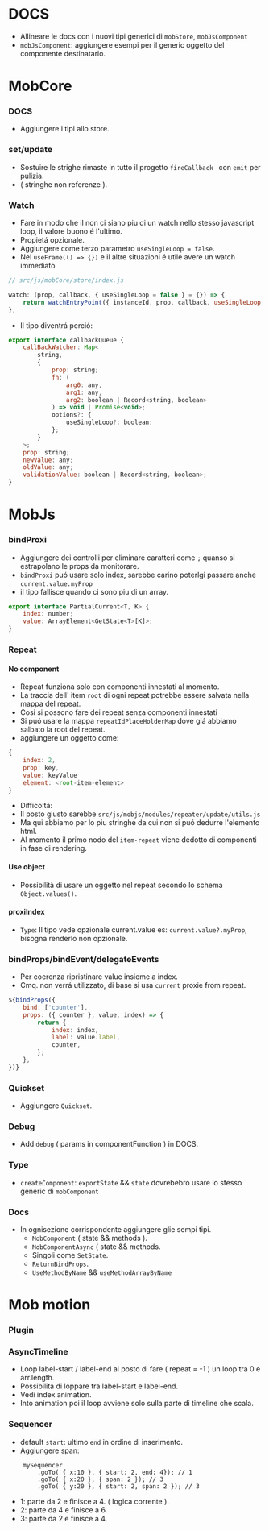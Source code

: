 # DOCS
- Allineare le docs con i nuovi tipi generici di `mobStore`, `mobJsComponent`
- `mobJsComponent`: aggiungere esempi per il generic <R> oggetto del componente destinatario.

# MobCore

### DOCS
- Aggiungere i tipi allo store.

### set/update
- Sostuire le strighe rimaste in tutto il progetto `fireCallback ` con `emit` per pulizia.
- ( stringhe non referenze ).

### Watch
- Fare in modo che il non ci siano piu di un watch nello stesso javascript loop, il valore buono é l'ultimo.
- Propietá opzionale.
- Aggiungere come terzo parametro `useSingleLoop = false`.
- Nel `useFrame(() => {})` e il altre situazioni é utile avere un watch immediato.

```js
// src/js/mobCore/store/index.js

watch: (prop, callback, { useSingleLoop = false } = {}) => {
    return watchEntryPoint({ instanceId, prop, callback, useSingleLoop: useSingleLoop ?? false });
},
```
- Il tipo diventrá perció:

```js
export interface callbackQueue {
    callBackWatcher: Map<
        string,
        {
            prop: string;
            fn: (
                arg0: any,
                arg1: any,
                arg2: boolean | Record<string, boolean>
            ) => void | Promise<void>;
            options?: {
                useSingleLoop?: boolean;
            };
        }
    >;
    prop: string;
    newValue: any;
    oldValue: any;
    validationValue: boolean | Record<string, boolean>;
}
```

# MobJs

### bindProxi
- Aggiungere dei controlli per eliminare caratteri come `;` quanso si estrapolano le props da monitorare.
- `bindProxi` puó usare solo index, sarebbe carino poterlgi passare anche `current.value.myProp`
- il tipo  fallisce quando ci sono piu di un array.

```js
export interface PartialCurrent<T, K> {
    index: number;
    value: ArrayElement<GetState<T>[K]>;
}
```

### Repeat
#### No component
- Repeat funziona solo con componenti innestati al momento.
- La traccia dell' item `root` di ogni repeat potrebbe essere salvata nella mappa del repeat.
- Cosi si possono fare dei repeat senza componenti innestati
- Si puó usare la mappa `repeatIdPlaceHolderMap` dove giá abbiamo salbato la root del repeat.
- aggiungere un oggetto come:
```js
{
    index: 2,
    prop: key,
    value: keyValue
    element: <root-item-element>
}
```
- Difficoltá:
- Il posto giusto sarebbe `src/js/mobjs/modules/repeater/update/utils.js`
- Ma qui abbiamo per lo piu stringhe da cui non si puó dedurre l'elemento html.
- Al momento il primo nodo del `item-repeat` viene dedotto di componenti in fase di rendering.

#### Use object
- Possibilità di usare un oggetto nel repeat secondo lo schema `Object.values()`.

#### proxiIndex
- `Type`: Il tipo vede opzionale current.value es: `current.value?.myProp`, bisogna renderlo non opzionale.

### bindProps/bindEvent/delegateEvents
- Per coerenza ripristinare value insieme a index.
- Cmq. non verrá utilizzato, di base si usa `current` proxie from repeat.

```js
${bindProps({
    bind: ['counter'],
    props: ({ counter }, value, index) => {
        return {
            index: index,
            label: value.label,
            counter,
        };
    },
})}
```
### Quickset
- Aggiungere `Quickset`.

### Debug
- Add `debug` ( params in componentFunction ) in DOCS.

### Type
- `createComponent`: `exportState` && `state` dovrebebro usare lo stesso generic<T> di `mobComponent`

### Docs
- In ognisezione corrispondente aggiungere glie sempi tipi.
    - `MobComponent` ( state && methods ).
    - `MobComponentAsync` ( state && methods.
    - Singoli come `SetState`.
    - `ReturnBindProps`.
    - `UseMethodByName` && `useMethodArrayByName`


# Mob motion

### Plugin

### AsyncTimeline
- Loop label-start / label-end al posto di fare ( repeat = -1 ) un loop tra 0 e arr.length.
- Possibilita di loppare tra label-start e label-end.
- Vedi index animation.
- Into animation poi il loop avviene solo sulla parte di timeline che scala.

### Sequencer
- default `start`: ultimo `end` in ordine di inserimento.
- Aggiungere span:<br/>

```
    mySequencer
        .goTo( { x:10 }, { start: 2, end: 4}); // 1
        .goTo( { x:20 }, { span: 2 }); // 3
        .goTo( { y:20 }, { start: 2, span: 2 }); // 3
```
- 1: parte da 2 e finisce a 4. ( logica corrente ).
- 2: parte da 4 e finisce a 6.
- 3: parte da 2 e finisce a 4.
